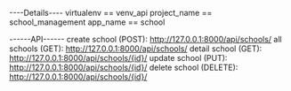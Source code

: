 ----Details----
virtualenv == venv_api
project_name == school_management
app_name == school

------API------
create school (POST): http://127.0.0.1:8000/api/schools/
all schools (GET): http://127.0.0.1:8000/api/schools/
detail school (GET): http://127.0.0.1:8000/api/schools/{id}/
update school (PUT): http://127.0.0.1:8000/api/schools/{id}/
delete school (DELETE): http://127.0.0.1:8000/api/schools/{id}/
